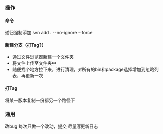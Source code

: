 ### 操作

#### 命令
递归强制添加
  svn add . --no-ignore --force

#### 新建分支（打Tag?）

- 通过文件浏览器新建一个文件夹
- 将文件上传至文件夹中
- 随便找个地方拉下来，进行清理，对所有的bin和package选择增加到忽略列表，再更新一次



#### 打Tag

将某一版本复制一份都另一个路径下

### 通用

改bug	每次只做一个改动，提交      尽量写更新日志